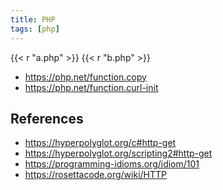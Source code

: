 ```yaml
---
title: PHP
tags: [php]
---
```


{{< r "a.php" >}}
{{< r "b.php" >}}

- <https://php.net/function.copy>
- <https://php.net/function.curl-init>

## References

- <https://hyperpolyglot.org/c#http-get>
- <https://hyperpolyglot.org/scripting2#http-get>
- <https://programming-idioms.org/idiom/101>
- <https://rosettacode.org/wiki/HTTP>
